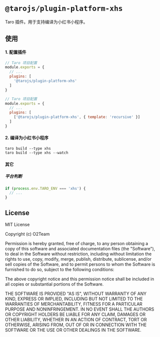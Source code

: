 # `@tarojs/plugin-platform-xhs`

Taro 插件。用于支持编译为小红书小程序。

## 使用

#### 1. 配置插件

```js
// Taro 项目配置
module.exports = {
  // ...
  plugins: [
    '@tarojs/plugin-platform-xhs'
  ]
}
```

```js
// Taro 项目配置
module.exports = {
  // ...
  plugins: [
    ['@tarojs/plugin-platform-xhs', { template: 'recursive' }]
  ]
}
```

#### 2. 编译为小红书小程序

```shell
taro build --type xhs
taro build --type xhs --watch
```

#### 其它

##### 平台判断

```js
if (process.env.TARO_ENV === 'xhs') {
  // ...
}
```

## License

MIT License

Copyright (c) O2Team

Permission is hereby granted, free of charge, to any person obtaining a copy
of this software and associated documentation files (the "Software"), to deal
in the Software without restriction, including without limitation the rights
to use, copy, modify, merge, publish, distribute, sublicense, and/or sell
copies of the Software, and to permit persons to whom the Software is
furnished to do so, subject to the following conditions:

The above copyright notice and this permission notice shall be included in all
copies or substantial portions of the Software.

THE SOFTWARE IS PROVIDED "AS IS", WITHOUT WARRANTY OF ANY KIND, EXPRESS OR
IMPLIED, INCLUDING BUT NOT LIMITED TO THE WARRANTIES OF MERCHANTABILITY,
FITNESS FOR A PARTICULAR PURPOSE AND NONINFRINGEMENT. IN NO EVENT SHALL THE
AUTHORS OR COPYRIGHT HOLDERS BE LIABLE FOR ANY CLAIM, DAMAGES OR OTHER
LIABILITY, WHETHER IN AN ACTION OF CONTRACT, TORT OR OTHERWISE, ARISING FROM,
OUT OF OR IN CONNECTION WITH THE SOFTWARE OR THE USE OR OTHER DEALINGS IN THE
SOFTWARE.
